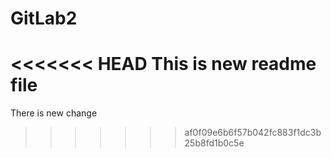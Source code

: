 # GitLab2
<<<<<<< HEAD
This is new readme file
=======
There is new change
>>>>>>> af0f09e6b6f57b042fc883f1dc3b25b8fd1b0c5e
